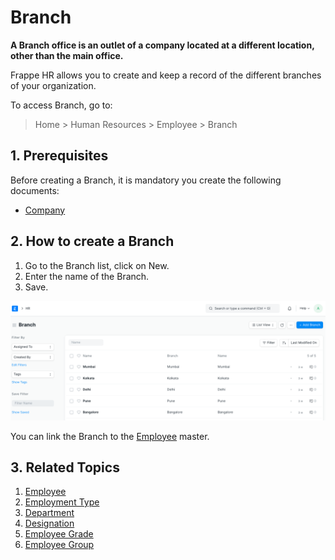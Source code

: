 
# Branch



**A Branch office is an outlet of a company located at a different location, other than the main office.**

Frappe HR allows you to create and keep a record of the different branches of your organization.

To access Branch, go to:


> Home > Human Resources > Employee > Branch
> 
> 

## 1. Prerequisites

Before creating a Branch, it is mandatory you create the following documents:

* [Company](/docs/en/setting-up/company-setup)

## 2. How to create a Branch

1. Go to the Branch list, click on New.
2. Enter the name of the Branch.
3. Save.

![Branch](/files/branch.png)

You can link the Branch to the [Employee](/docs/en/human-resources/employee) master.

## 3. Related Topics

1. [Employee](/docs/en/human-resources/employee)
2. [Employment Type](/docs/en/human-resources/employment-type)
3. [Department](/docs/en/human-resources/department)
4. [Designation](/docs/en/human-resources/designation)
5. [Employee Grade](/docs/en/human-resources/employee-grade)
6. [Employee Group](/docs/en/human-resources/employee-group)



